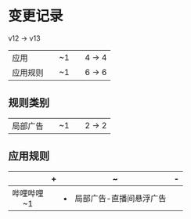 # 变更记录

v12 -> v13

||||||
|-|:-:|:-:|:-:|:-:|
|应用||~1||4 -> 4|
|应用规则||~1||6 -> 6|

## 规则类别

||||||
|-|:-:|:-:|:-:|:-:|
|局部广告||~1||2 -> 2|

## 应用规则

||+|~|-|
|:-:|-|-|-|
|哔哩哔哩<br>~1||<li>局部广告-直播间悬浮广告||

